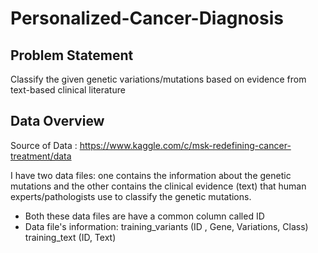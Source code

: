 # Personalized-Cancer-Diagnosis
## Problem Statement
Classify the given genetic variations/mutations based on evidence from text-based clinical literature

## Data Overview
Source of Data : https://www.kaggle.com/c/msk-redefining-cancer-treatment/data

I have two data files: one contains the information about the genetic mutations and the other contains the clinical evidence (text) that human experts/pathologists use to classify the genetic mutations.

* Both these data files are have a common column called ID
* Data file's information: training_variants (ID , Gene, Variations, Class) training_text (ID, Text)
